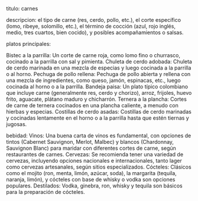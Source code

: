 titulo:
carnes

descripcion:
el tipo de carne (res, cerdo, pollo, etc.), el corte específico (lomo, ribeye, solomillo, etc.), el término de cocción (azul, rojo inglés, medio, tres cuartos, bien cocido), y posibles acompañamientos o salsas. 

platos principales:

Bistec a la parrilla:
Un corte de carne roja, como lomo fino o churrasco, cocinado a la parrilla con sal y pimienta.
Chuleta de cerdo adobada:
Chuleta de cerdo marinada en una mezcla de especias y luego cocinada a la parrilla o al horno.
Pechuga de pollo rellena:
Pechuga de pollo abierta y rellena con una mezcla de ingredientes, como queso, jamón, espinacas, etc., luego cocinada al horno o a la parrilla.
Bandeja paisa:
Un plato típico colombiano que incluye carne (generalmente res, cerdo y chorizo), arroz, frijoles, huevo frito, aguacate, plátano maduro y chicharrón.
Ternera a la plancha:
Cortes de carne de ternera cocinados en una plancha caliente, a menudo con hierbas y especias.
Costillas de cerdo asadas:
Costillas de cerdo marinadas y cocinadas lentamente en el horno o a la parrilla hasta que estén tiernas y jugosas.


bebidad:
Vinos:
Una buena carta de vinos es fundamental, con opciones de tintos (Cabernet Sauvignon, Merlot, Malbec) y blancos (Chardonnay, Sauvignon Blanc) para maridar con diferentes cortes de carne, según restaurantes de carnes. 
Cervezas:
Se recomienda tener una variedad de cervezas, incluyendo opciones nacionales e internacionales, tanto lager como cervezas artesanales, según sitios especializados. 
Cócteles:
Clásicos como el mojito (ron, menta, limón, azúcar, soda), la margarita (tequila, naranja, limón), y cócteles con base de whisky o vodka son opciones populares. 
Destilados:
Vodka, ginebra, ron, whisky y tequila son básicos para la preparación de cócteles. 